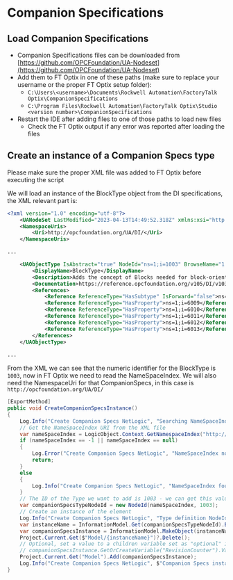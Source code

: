 # Companion Specifications

## Load Companion Specifications

- Companion Specifications files can be downloaded from [https://github.com/OPCFoundation/UA-Nodeset](https://github.com/OPCFoundation/UA-Nodeset)
- Add them to FT Optix in one of these paths (make sure to replace your username or the proper FT Optix setup folder):
    - `C:\Users\<username>\Documents\Rockwell Automation\FactoryTalk Optix\CompanionSpecifications`
    - `C:\Program Files\Rockwell Automation\FactoryTalk Optix\Studio <version number>\CompanionSpecifications`
- Restart the IDE after adding files to one of those paths to load new files
    - Check the FT Optix output if any error was reported after loading the files

## Create an instance of a Companion Specs type

Please make sure the proper XML file was added to FT Optix before executing the script

We will load an instance of the BlockType object from the DI specifications, the XML relevant part is:

```xml
<?xml version="1.0" encoding="utf-8"?>
    <UANodeSet LastModified="2023-04-13T14:49:52.318Z" xmlns:xsi="http://www.w3.org/2001/XMLSchema-instance" xmlns="http://opcfoundation.org/UA/2011/03/UANodeSet.xsd" xmlns:uax="http://opcfoundation.org/UA/2008/02/Types.xsd" xmlns:si="http://www.siemens.com/OPCUA/2017/SimaticNodeSetExtensions" xmlns:xsd="http://www.w3.org/2001/XMLSchema" xmlns:s1="http://opcfoundation.org/UA/Machinery/ProcessValues/Types.xsd" xmlns:s2="http://opcfoundation.org/UA/PADIM/Types.xsd" xmlns:ua="http://unifiedautomation.com/Configuration/NodeSet.xsd">
    <NamespaceUris>
        <Uri>http://opcfoundation.org/UA/DI/</Uri>
    </NamespaceUris>

...

    <UAObjectType IsAbstract="true" NodeId="ns=1;i=1003" BrowseName="1:BlockType">
        <DisplayName>BlockType</DisplayName>
        <Description>Adds the concept of Blocks needed for block-oriented FieldDevices</Description>
        <Documentation>https://reference.opcfoundation.org/v105/DI/v103/docs/4.11</Documentation>
        <References>
            <Reference ReferenceType="HasSubtype" IsForward="false">ns=1;i=1001</Reference>
            <Reference ReferenceType="HasProperty">ns=1;i=6009</Reference>
            <Reference ReferenceType="HasProperty">ns=1;i=6010</Reference>
            <Reference ReferenceType="HasProperty">ns=1;i=6011</Reference>
            <Reference ReferenceType="HasProperty">ns=1;i=6012</Reference>
            <Reference ReferenceType="HasProperty">ns=1;i=6013</Reference>
        </References>
    </UAObjectType>
    
...
```

From the XML we can see that the numeric identifier for the BlockType is `1003`, now in FT Optix we need to read the NameSpaceIndex. We will also need the NamespaceUri for that CompanionSpecs, in this case is `http://opcfoundation.org/UA/DI/`

```csharp
[ExportMethod]
public void CreateCompanionSpecsInstance()
{
    Log.Info("Create Companion Specs NetLogic", "Searching NameSpaceIndex for companion spec");
    // Get the NameSpaceIndex URI from the XML file
    var nameSpaceIndex = LogicObject.Context.GetNamespaceIndex("http://opcfoundation.org/UA/DI/");
    if (nameSpaceIndex == -1 || nameSpaceIndex == null)
    {
        Log.Error("Create Companion Specs NetLogic", "NameSpaceIndex not found, make sure the CompanionSpecification was properly loaded");
        return;
    }
    else
    {
        Log.Info("Create Companion Specs NetLogic", "NameSpaceIndex found: " + nameSpaceIndex);
    }
    // The ID of the Type we want to add is 1003 - we can get this value from the specs XML file
    var companionSpecsTypeNodeId = new NodeId(nameSpaceIndex, 1003);
    // Create an instance of the element
    Log.Info("Create Companion Specs NetLogic", "Type definition NodeId: " + companionSpecsTypeNodeId);
    var instanceName = InformationModel.Get(companionSpecsTypeNodeId).BrowseName + "Instance";
    var companionSpecsInstance = InformationModel.MakeObject(instanceName, companionSpecsTypeNodeId);
    Project.Current.Get($"Model/{instanceName}")?.Delete();
    // Optional, set a value to a children variable set as "optional" in the CompanionSpecs
    // companionSpecsInstance.GetOrCreateVariable("RevisionCounter").Value = 100;
    Project.Current.Get("Model").Add(companionSpecsInstance);
    Log.Info("Create Companion Specs NetLogic", $"Companion Specs instance \"{instanceName}\" created and added to the model");
}
```
